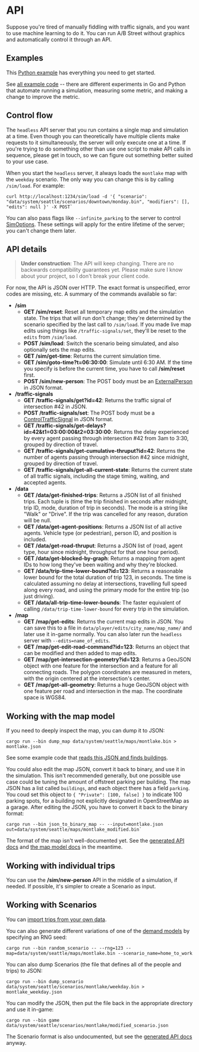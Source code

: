# API

Suppose you're tired of manually fiddling with traffic signals, and you want to
use machine learning to do it. You can run A/B Street without graphics and
automatically control it through an API.

## Examples

This
[Python example](https://github.com/a-b-street/abstreet/blob/master/headless/examples/python_client.py)
has everything you need to get started.

See
[all example code](https://github.com/a-b-street/abstreet/tree/master/headless/examples)
-- there are different experiments in Go and Python that automate running a
simulation, measuring some metric, and making a change to improve the metric.

## Control flow

The `headless` API server that you run contains a single map and simulation at a
time. Even though you can theoretically have multiple clients make requests to
it simultaneously, the server will only execute one at a time. If you're trying
to do something other than use one script to make API calls in sequence, please
get in touch, so we can figure out something better suited to your use case.

When you start the `headless` server, it always loads the `montlake` map with
the `weekday` scenario. The only way you can change this is by calling
`/sim/load`. For example:

```
curl http://localhost:1234/sim/load -d '{ "scenario": "data/system/seattle/scenarios/downtown/monday.bin", "modifiers": [], "edits": null }' -X POST`
```

You can also pass flags like `--infinite_parking` to the server to control
[SimOptions](https://a-b-street.github.io/abstreet/rustdoc/sim/struct.SimOptions.html).
These settings will apply for the entire lifetime of the server; you can't
change them later.

## API details

> **Under construction**: The API will keep changing. There are no backwards
> compatibility guarantees yet. Please make sure I know about your project, so I
> don't break your client code.

For now, the API is JSON over HTTP. The exact format is unspecified, error codes
are missing, etc. A summary of the commands available so far:

- **/sim**
  - **GET /sim/reset**: Reset all temporary map edits and the simulation state.
    The trips that will run don't change; they're determined by the scenario
    specified by the last call to `/sim/load`. If you made live map edits using
    things like `/traffic-signals/set`, they'll be reset to the `edits` from
    `/sim/load`.
  - **POST /sim/load**: Switch the scenario being simulated, and also optionally
    sets the map edits.
  - **GET /sim/get-time**: Returns the current simulation time.
  - **GET /sim/goto-time?t=06:30:00**: Simulate until 6:30 AM. If the time you
    specify is before the current time, you have to call **/sim/reset** first.
  - **POST /sim/new-person**: The POST body must be an
    [ExternalPerson](https://a-b-street.github.io/abstreet/rustdoc/sim/struct.ExternalPerson.html)
    in JSON format.
- **/traffic-signals**
  - **GET /traffic-signals/get?id=42**: Returns the traffic signal of
    intersection #42 in JSON.
  - **POST /traffic-signals/set**: The POST body must be a
    [ControlTrafficSignal](https://a-b-street.github.io/abstreet/rustdoc/map_model/struct.ControlTrafficSignal.html)
    in JSON format.
  - **GET /traffic-signals/get-delays?id=42&t1=03:00:00&t2=03:30:00**: Returns
    the delay experienced by every agent passing through intersection #42 from
    3am to 3:30, grouped by direction of travel.
  - **GET /traffic-signals/get-cumulative-thruput?id=42**: Returns the number of
    agents passing through intersection #42 since midnight, grouped by direction
    of travel.
  - **GET /traffic-signals/get-all-current-state**: Returns the current state of
    all traffic signals, including the stage timing, waiting, and accepted
    agents.
- **/data**
  - **GET /data/get-finished-trips**: Returns a JSON list of all finished trips.
    Each tuple is (time the trip finished in seconds after midnight, trip ID,
    mode, duration of trip in seconds). The mode is a string like "Walk" or
    "Drive". If the trip was cancelled for any reason, duration will be null.
  - **GET /data/get-agent-positions**: Returns a JSON list of all active agents.
    Vehicle type (or pedestrian), person ID, and position is included.
  - **GET /data/get-road-thruput**: Returns a JSON list of (road, agent type,
    hour since midnight, throughput for that one hour period).
  - **GET /data/get-blocked-by-graph**: Returns a mapping from agent IDs to how
    long they've been waiting and why they're blocked.
  - **GET /data/trip-time-lower-bound?id=123**: Returns a reasonable lower bound
    for the total duration of trip 123, in seconds. The time is calculated
    assuming no delay at intersections, travelling full speed along every road,
    and using the primary mode for the entire trip (so just driving).
  - **GET /data/all-trip-time-lower-bounds**: The faster equivalent of calling
    `/data/trip-time-lower-bound` for every trip in the simulation.
- **/map**
  - **GET /map/get-edits**: Returns the current map edits in JSON. You can save
    this to a file in `data/player/edits/city_name/map_name/` and later use it
    in-game normally. You can also later run the `headless` server with
    `--edits=name_of_edits`.
  - **GET /map/get-edit-road-command?id=123**: Returns an object that can be
    modified and then added to map edits.
  - **GET /map/get-intersection-geometry?id=123**: Returns a GeoJSON object with
    one feature for the intersection and a feature for all connecting roads. The
    polygon coordinates are measured in meters, with the origin centered at the
    intersection's center.
  - **GET /map/get-all-geometry**: Returns a huge GeoJSON object with one
    feature per road and intersection in the map. The coordinate space is WGS84.

## Working with the map model

If you need to deeply inspect the map, you can dump it to JSON:

```
cargo run --bin dump_map data/system/seattle/maps/montlake.bin > montlake.json
```

See some example code that
[reads this JSON and finds buildings](https://github.com/a-b-street/abstreet/blob/master/headless/examples/generate_traffic.py).

You could also edit the map JSON, convert it back to binary, and use it in the
simulation. This isn't recommended generally, but one possible use case could be
tuning the amount of offstreet parking per building. The map JSON has a list
called `buildings`, and each object there has a field `parking`. You coud set
this object to `{ "Private": [100, false] }` to indicate 100 parking spots, for
a building not explicitly designated in OpenStreetMap as a garage. After editing
the JSON, you have to convert it back to the binary format:

```
cargo run --bin json_to_binary_map -- --input=montlake.json out=data/system/seattle/maps/montlake_modified.bin`
```

The format of the map isn't well-documented yet. See the
[generated API docs](https://a-b-street.github.io/abstreet/rustdoc/map_model/index.html)
and [the map model docs](../map/index.md) in the meantime.

## Working with individual trips

You can use the **/sim/new-person** API in the middle of a simulation, if
needed. If possible, it's simpler to create a Scenario as input.

## Working with Scenarios

You can
[import trips from your own data](../trafficsim/travel_demand.md#custom-import).

You can also generate different variations of one of the
[demand models](../trafficsim/travel_demand.md#proletariat-robot) by specifying
an RNG seed:

```
cargo run --bin random_scenario -- --rng=123 --map=data/system/seattle/maps/montlake.bin --scenario_name=home_to_work
```

You can also dump Scenarios (the file that defines all of the people and trips)
to JSON:

```
cargo run --bin dump_scenario data/system/seattle/scenarios/montlake/weekday.bin > montlake_weekday.json
```

You can modify the JSON, then put the file back in the appropriate directory and
use it in-game:

```
cargo run --bin game data/system/seattle/scenarios/montlake/modified_scenario.json
```

The Scenario format is also undocumented, but see the
[generated API docs](https://a-b-street.github.io/abstreet/rustdoc/sim/struct.Scenario.html)
anyway.
